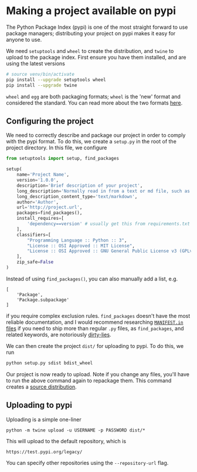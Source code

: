 # Making a project available on pypi
The Python Package Index (pypi) is one of the most straight forward to use package managers; distributing your project on pypi makes it easy for anyone to use.

We need `setuptools` and `wheel` to create the distribution, and `twine` to upload to the package index. First ensure you have them installed, and are using the latest versions
```bash
# source venv/bin/activate
pip install --upgrade setuptools wheel
pip install --upgrade twine
```

`wheel` and `egg` are both packaging formats; `wheel` is the 'new' format and considered the standard. You can read more about the two formats [here](https://packaging.python.org/discussions/wheel-vs-egg/).

## Configuring the project
We need to correctly describe and package our project in order to comply with the pypi format. To do this, we create a `setup.py` in the root of the project directory. In this file, we configure
```python
from setuptools import setup, find_packages

setup(
	name='Project Name',
	version='1.0.0',
	description='Brief description of your project',
	long_description='Normally read in from a text or md file, such as README.md',
	long_description_content_type='text/markdown',
	author='Author',
	url='http://project.url',
	packages=find_packages(),
	install_requires=[
		'dependency==version' # usually get this from requirements.txt
	],
	classifiers=[
		"Programming Language :: Python :: 3",
		"License :: OSI Approved :: MIT License",
		"License :: OSI Approved :: GNU General Public License v3 (GPLv3)",
	],
	zip_safe=False
)
```
Instead of using `find_packages()`, you can also manually add a list, e.g.
```
[
	'Package',
	'Package.subpackage'
]
```
if you require complex exclusion rules. `find_packages` doesn't have the most reliable documentation, and I would recommend researching [`MANIFEST.in` files](https://packaging.python.org/guides/using-manifest-in/) if you need to ship more than regular `.py` files, as `find_packages`, and related keywords, are notoriously [dirty-lies](https://stackoverflow.com/a/14159430).

We can then create the project `dist/` for uploading to pypi. To do this, we run
```bash
python setup.py sdist bdist_wheel
```
Our project is now ready to upload. Note if you change any files, you'll have to run the above command again to repackage them. This command creates a [source distribution](https://docs.python.org/3/distutils/sourcedist.html).

## Uploading to pypi
Uploading is a simple one-liner
```
python -m twine upload -u USERNAME -p PASSWORD dist/*
```
This will upload to the default repository, which is
```
https://test.pypi.org/legacy/
```
You can specify other repositories using the `--repository-url` flag.

